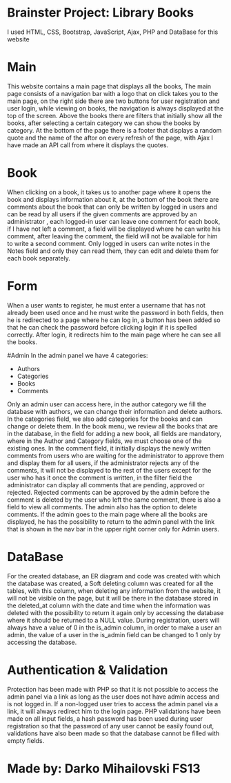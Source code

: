 # Brainster Project: Library Books 

I used HTML, CSS, Bootstrap, JavaScript, Ajax, PHP and DataBase for this website

# Main
This website contains a main page that displays all the books, The main page consists of a navigation bar with a logo that on click takes you to the main page, on the right side there are two buttons for user registration and user login, while viewing on books, the navigation is always displayed at the top of the screen.
Above the books there are filters that initially show all the books, after selecting a certain category we can show the books by category.
At the bottom of the page there is a footer that displays a random quote and the name of the aftor on every refresh of the page, with Ajax I have made an API call from where it displays the quotes.

# Book
When clicking on a book, it takes us to another page where it opens the book and displays information about it, at the bottom of the book there are comments about the book that can only be written by logged in users and can be read by all users if the given comments are approved by an administrator , each logged-in user can leave one comment for each book, if I have not left a comment, a field will be displayed where he can write his comment, after leaving the comment, the field will not be available for him to write a second comment.
Only logged in users can write notes in the Notes field and only they can read them, they can edit and delete them for each book separately.

# Form
When a user wants to register, he must enter a username that has not already been used once and he must write the password in both fields, then he is redirected to a page where he can log in, a button has been added so that he can check the password before clicking login if it is spelled correctly.
After login, it redirects him to the main page where he can see all the books.

#Admin
In the admin panel we have 4 categories:
- Authors
- Categories
- Books
- Comments

Only an admin user can access here, in the author category we fill the database with authors, we can change their information and delete authors.
In the categories field, we also add categories for the books and can change or delete them.
In the book menu, we review all the books that are in the database, in the field for adding a new book, all fields are mandatory, where in the Author and Category fields, we must choose one of the existing ones.
In the comment field, it initially displays the newly written comments from users who are waiting for the administrator to approve them and display them for all users, if the administrator rejects any of the comments, it will not be displayed to the rest of the users except for the user who has it once the comment is written, in the filter field the administrator can display all comments that are pending, approved or rejected.
Rejected comments can be approved by the admin before the comment is deleted by the user who left the same comment, there is also a field to view all comments.
The admin also has the option to delete comments.
If the admin goes to the main page where all the books are displayed, he has the possibility to return to the admin panel with the link that is shown in the nav bar in the upper right corner only for Admin users.

# DataBase
For the created database, an ER diagram and code was created with which the database was created, a Soft deleting column was created for all the tables, with this column, when deleting any information from the website, it will not be visible on the page, but it will be there in the database stored in the deleted_at column with the date and time when the information was deleted with the possibility to return it again only by accessing the database where it should be returned to a NULL value.
During registration, users will always have a value of 0 in the is_admin column, in order to make a user an admin, the value of a user in the is_admin field can be changed to 1 only by accessing the database.

# Authentication & Validation
Protection has been made with PHP so that it is not possible to access the admin panel via a link as long as the user does not have admin access and is not logged in. If a non-logged user tries to access the admin panel via a link, it will always redirect him to the login page.
PHP validations have been made on all input fields, a hash password has been used during user registration so that the password of any user cannot be easily found out, validations have also been made so that the database cannot be filled with empty fields.

# Made by: Darko Mihailovski FS13
